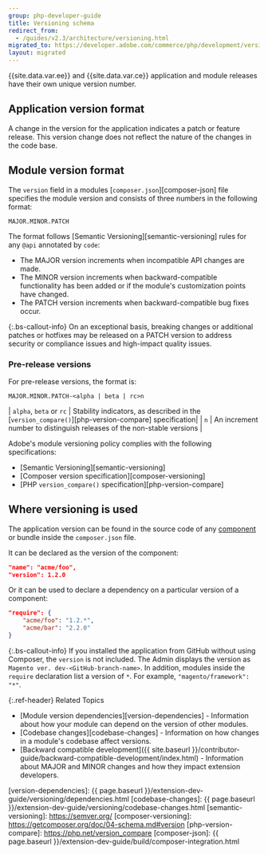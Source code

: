 ```yaml
---
group: php-developer-guide
title: Versioning schema
redirect_from:
  - /guides/v2.3/architecture/versioning.html
migrated_to: https://developer.adobe.com/commerce/php/development/versioning/
layout: migrated
---
```


{{site.data.var.ee}} and {{site.data.var.ce}} application and module releases have their own unique version number.

## Application version format

A change in the version for the application indicates a patch or feature release.
This version change does not reflect the nature of the changes in the code base.

## Module version format

The `version` field in a modules [`composer.json`][composer-json] file specifies the module version and consists of three numbers in the following format:

`MAJOR.MINOR.PATCH`

The format follows [Semantic Versioning][semantic-versioning] rules for any `@api` annotated by `code`:

*  The MAJOR version increments when incompatible API changes are made.
*  The MINOR version increments when backward-compatible functionality has been added or if the module's customization points have changed.
*  The PATCH version increments when backward-compatible bug fixes occur.

{:.bs-callout-info}
On an exceptional basis, breaking changes or additional patches or hotfixes may be released on a PATCH version to address security or compliance issues and high-impact quality issues.

### Pre-release versions

For pre-release versions, the format is:

`MAJOR.MINOR.PATCH-<alpha | beta | rc>n`

| `alpha`, `beta` or `rc` | Stability indicators, as described in the [`version_compare()`][php-version-compare] specification|
| `n` | An increment number to distinguish releases of the non-stable versions |

Adobe's module versioning policy complies with the following specifications:

*  [Semantic Versioning][semantic-versioning]
*  [Composer version specification][composer-versioning]
*  [PHP `version_compare()` specification][php-version-compare]

## Where versioning is used

The application version can be found in the source code of any [component](https://glossary.magento.com/magento-component) or bundle inside the `composer.json` file.

It can be declared as the version of the component:

```json
"name": "acme/foo",
"version": 1.2.0
```

Or it can be used to declare a dependency on a particular version of a component:

```json
"require": {
    "acme/foo": "1.2.*",
    "acme/bar": "2.2.0"
}
```

{:.bs-callout-info}
If you installed the application from GitHub without using Composer, the `version` is not included. The Admin displays the version as `Magento ver. dev-<GitHub-branch-name>`. In addition, modules inside the `require` declaration list a version of `*`. For example, `"magento/framework": "*"`.

{:.ref-header}
Related Topics

*  [Module version dependencies][version-dependencies] - Information about how your module can depend on the version of other modules.
*  [Codebase changes][codebase-changes] - Information on how changes in a module's codebase affect versions.
*  [Backward compatible development]({{ site.baseurl }}/contributor-guide/backward-compatible-development/index.html) - Information about MAJOR and MINOR changes and how they impact extension developers.

[version-dependencies]: {{ page.baseurl }}/extension-dev-guide/versioning/dependencies.html
[codebase-changes]: {{ page.baseurl }}/extension-dev-guide/versioning/codebase-changes.html
[semantic-versioning]: https://semver.org/
[composer-versioning]: https://getcomposer.org/doc/04-schema.md#version
[php-version-compare]: https://php.net/version_compare
[composer-json]: {{ page.baseurl }}/extension-dev-guide/build/composer-integration.html
